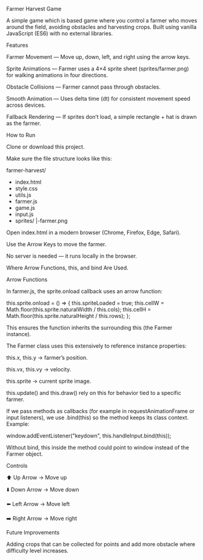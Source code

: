 Farmer Harvest Game

A simple game which is based game where you control a farmer who moves around the field, avoiding obstacles and harvesting crops. Built using vanilla JavaScript (ES6) with no external libraries.

Features

Farmer Movement — Move up, down, left, and right using the arrow keys.

Sprite Animations — Farmer uses a 4×4 sprite sheet (sprites/farmer.png) for walking animations in four directions.

Obstacle Collisions — Farmer cannot pass through obstacles.

Smooth Animation — Uses delta time (dt) for consistent movement speed across devices.

Fallback Rendering — If sprites don’t load, a simple rectangle + hat is drawn as the farmer.

How to Run

Clone or download this project.

Make sure the file structure looks like this:

farmer-harvest/
- index.html
- style.css
- utils.js
- farmer.js
- game.js
- input.js
- sprites/
  |-farmer.png

Open index.html in a modern browser (Chrome, Firefox, Edge, Safari).

Use the Arrow Keys to move the farmer.

No server is needed — it runs locally in the browser.

Where Arrow Functions, this, and bind Are Used.

Arrow Functions

In farmer.js, the sprite.onload callback uses an arrow function:

this.sprite.onload = () => {
this.spriteLoaded = true;
this.cellW = Math.floor(this.sprite.naturalWidth / this.cols);
this.cellH = Math.floor(this.sprite.naturalHeight / this.rows);
};

This ensures the function inherits the surrounding this (the Farmer instance).

The Farmer class uses this extensively to reference instance properties:

this.x, this.y → farmer’s position.

this.vx, this.vy → velocity.

this.sprite → current sprite image.

this.update() and this.draw() rely on this for behavior tied to a specific farmer.

If we pass methods as callbacks (for example in requestAnimationFrame or input listeners), we use .bind(this) so the method keeps its class context. Example:

window.addEventListener("keydown", this.handleInput.bind(this));

Without bind, this inside the method could point to window instead of the Farmer object.

Controls

⬆️ Up Arrow → Move up

⬇️ Down Arrow → Move down

⬅️ Left Arrow → Move left

➡️ Right Arrow → Move right

Future Improvements

Adding crops that can be collected for points and add more obstacle where difficulty level increases.

